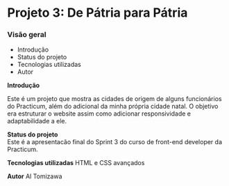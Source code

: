 # Projeto 3: De Pátria para Pátria
### Visão geral    
* Introdução  
* Status do projeto
* Tecnologias utilizadas
* Autor 
  
**Introdução**    
  
Este é um projeto que mostra as cidades de origem de alguns funcionários do Practicum, além do adicional da minha própria cidade natal. O objetivo era estruturar o website assim como adicionar responsividade e adaptabilidade a ele.
  
**Status do projeto**  
Este é a apresentacão final do Sprint 3 do curso de front-end developer da Practicum.

**Tecnologias utilizadas**
HTML e CSS avançados

**Autor**
Al Tomizawa
